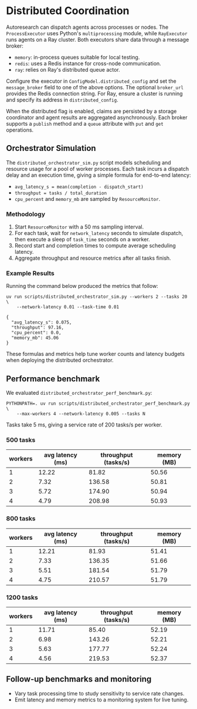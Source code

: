 # Distributed Coordination

Autoresearch can dispatch agents across processes or nodes. The
`ProcessExecutor` uses Python's `multiprocessing` module, while
`RayExecutor` runs agents on a Ray cluster. Both executors share data
through a message broker:

- `memory`: in-process queues suitable for local testing.
- `redis`: uses a Redis instance for cross-node communication.
- `ray`: relies on Ray's distributed queue actor.

Configure the executor in `ConfigModel.distributed_config` and set the
`message_broker` field to one of the above options. The optional
`broker_url` provides the Redis connection string. For Ray, ensure a
cluster is running and specify its address in `distributed_config`.

When the distributed flag is enabled, claims are persisted by a storage
coordinator and agent results are aggregated asynchronously. Each broker
supports a `publish` method and a `queue` attribute with `put` and `get`
operations.

## Orchestrator Simulation

The `distributed_orchestrator_sim.py` script models scheduling and resource
usage for a pool of worker processes. Each task incurs a dispatch delay and an
execution time, giving a simple formula for end-to-end latency:

- `avg_latency_s = mean(completion - dispatch_start)`
- `throughput = tasks / total_duration`
- `cpu_percent` and `memory_mb` are sampled by `ResourceMonitor`.

### Methodology

1. Start `ResourceMonitor` with a 50 ms sampling interval.
2. For each task, wait for `network_latency` seconds to simulate dispatch, then
   execute a sleep of `task_time` seconds on a worker.
3. Record start and completion times to compute average scheduling latency.
4. Aggregate throughput and resource metrics after all tasks finish.

### Example Results

Running the command below produced the metrics that follow:

```
uv run scripts/distributed_orchestrator_sim.py --workers 2 --tasks 20 \
    --network-latency 0.01 --task-time 0.01
```

```
{
  "avg_latency_s": 0.075,
  "throughput": 97.16,
  "cpu_percent": 0.0,
  "memory_mb": 45.06
}
```

These formulas and metrics help tune worker counts and latency budgets when
deploying the distributed orchestrator.

## Performance benchmark

We evaluated `distributed_orchestrator_perf_benchmark.py`:

```
PYTHONPATH=. uv run scripts/distributed_orchestrator_perf_benchmark.py \
    --max-workers 4 --network-latency 0.005 --tasks N
```

Tasks take 5 ms, giving a service rate of 200 tasks/s per worker.

### 500 tasks

| workers | avg latency (ms) | throughput (tasks/s) | memory (MB) |
| ------- | ---------------- | ------------------- | ----------- |
| 1 | 12.22 | 81.82 | 50.56 |
| 2 | 7.32 | 136.58 | 50.81 |
| 3 | 5.72 | 174.90 | 50.94 |
| 4 | 4.79 | 208.98 | 50.93 |

### 800 tasks

| workers | avg latency (ms) | throughput (tasks/s) | memory (MB) |
| ------- | ---------------- | ------------------- | ----------- |
| 1 | 12.21 | 81.93 | 51.41 |
| 2 | 7.33 | 136.35 | 51.66 |
| 3 | 5.51 | 181.54 | 51.79 |
| 4 | 4.75 | 210.57 | 51.79 |

### 1200 tasks

| workers | avg latency (ms) | throughput (tasks/s) | memory (MB) |
| ------- | ---------------- | ------------------- | ----------- |
| 1 | 11.71 | 85.40 | 52.19 |
| 2 | 6.98 | 143.26 | 52.21 |
| 3 | 5.63 | 177.77 | 52.24 |
| 4 | 4.56 | 219.53 | 52.37 |

## Follow-up benchmarks and monitoring

- Vary task processing time to study sensitivity to service rate changes.
- Emit latency and memory metrics to a monitoring system for live tuning.
